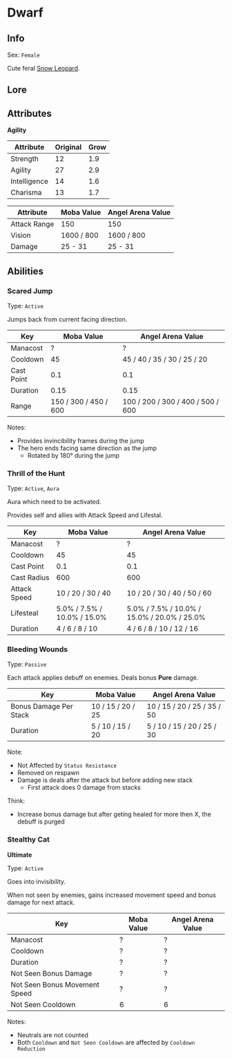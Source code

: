 # Dwarf

## Info
Sex: `Female`

Cute feral [Snow Leopard](https://en.wikipedia.org/wiki/Snow_leopard).

## Lore

## Attributes

**Agility**

|  Attribute   | Original | Grow |
|--------------|----------|------|
| Strength     |    12    | 1.9  |
| Agility      |    27    | 2.9  |
| Intelligence |    14    | 1.6  |
| Charisma     |    13    | 1.7  |


|  Attribute   | Moba Value | Angel Arena Value |
|--------------|------------|-------------------|
| Attack Range |    150     |        150        |
| Vision       | 1600 / 800 |     1600 / 800    |
| Damage       |  25 - 31   |      25 - 31      |

## Abilities

### Scared Jump

Type: `Active`

Jumps back from current facing direction.

| Key | Moba Value | Angel Arena Value |
|-----|------------|-------------------|
| Manacost | ? | ? |
| Cooldown | 45 | 45 / 40 / 35 / 30 / 25 / 20 |
| Cast Point | 0.1 | 0.1 |
| Duration | 0.15 | 0.15 |
| Range | 150 / 300 / 450 / 600 | 100 / 200 / 300 / 400 / 500 / 600 |

Notes:
- Provides invincibility frames during the jump
- The hero ends facing same direction as the jump
  - Rotated by 180° during the jump

### Thrill of the Hunt

Type: `Active`, `Aura`

Aura which need to be activated.

Provides self and allies with Attack Speed and Lifestal.

|     Key     |   Moba Value   | Angel Arena Value |
|-------------|----------------|-------------------|
| Manacost | ? | ? |
| Cooldown | 45 | 45 |
| Cast Point | 0.1 | 0.1 |
| Cast Radius | 600 | 600 |
| Attack Speed | 10 / 20 / 30 / 40 | 10 / 20 / 30 / 40 / 50 / 60 |
| Lifesteal | 5.0% / 7.5% / 10.0% / 15.0% | 5.0% / 7.5% / 10.0% / 15.0% / 20.0% / 25.0% |
| Duration | 4 / 6 / 8 / 10 | 4 / 6 / 8 / 10 / 12 / 16 |

### Bleeding Wounds

Type: `Passive`

Each attack applies debuff on enemies.
Deals bonus **Pure** damage.

| Key | Moba Value | Angel Arena Value |
|-----|------------|-------------------|
| Bonus Damage Per Stack | 10 / 15 / 20 / 25 | 10 / 15 / 20 / 25 / 35 / 50 |
| Duration | 5 / 10 / 15 / 20 | 5 / 10 / 15 / 20 / 25 / 30 |

Note:
- Not Affected by `Status Resistance`
- Removed on respawn
- Damage is deals after the attack but before adding new stack
  - First attack does 0 damage from stacks

Think:
- Increase bonus damage but after geting healed for more then X, the debuff is purged

### Stealthy Cat
**__Ultimate__**

Type: `Active`

Goes into invisibility.

When not seen by enemies, gains increased movement speed and bonus damage for next attack.

|     Key     |   Moba Value   | Angel Arena Value |
|-------------|----------------|-------------------|
| Manacost | ? | ? |
| Cooldown | ? | ? |
| Duration | ? | ? |
| Not Seen Bonus Damage | ? | ? |
| Not Seen Bonus Movement Speed | ? | ? |
| Not Seen Cooldown | 6 | 6 |

Notes:
- Neutrals are not counted
- Both `Cooldown` and `Not Seen Cooldown` are affected by `Cooldown Reduction`
